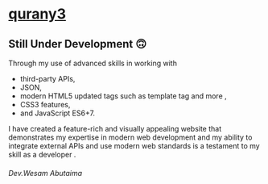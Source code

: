 # <a href="https://qurany3.netlify.app/">qurany3</a>
## Still Under Development 🙃
Through my use of advanced skills in working with 
- third-party APIs,
- JSON,
- modern HTML5 updated tags such as template tag and more ,
- CSS3 features,
- and JavaScript ES6+7.


I have created a feature-rich and visually appealing website that demonstrates my expertise in modern web development and my ability to integrate external APIs and use modern web standards is a testament to my skill as a developer .
###### Dev.Wesam Abutaima
